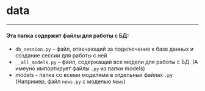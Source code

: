 # data
---
#### Эта папка содержит файлы для работы с БД:
-  ``db_session.py`` – файл, отвечающий за подключение к базе данных и создание сессии для работы с ней
-  ``__all_models.py`` – файл, содержащий все модели для работы с БД. (А имеyно импортирует файлы ``.py`` из папки models)
-  models - папка со всеми моделями в отдельных файлах ``.py`` (Например, файл ``news.py`` с моделью ``News``)